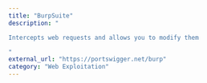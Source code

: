 ```yaml
---
title: "BurpSuite"
description: "

Intercepts web requests and allows you to modify them

"
external_url: "https://portswigger.net/burp"
category: "Web Exploitation"
---
```

